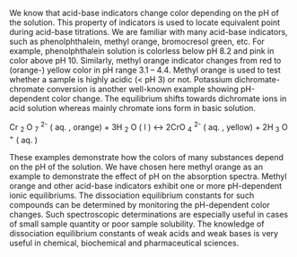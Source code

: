 We know that acid-base indicators change color depending on the pH of the solution. This property of indicators is used to locate equivalent point during acid-base titrations. We are familiar with many acid-base indicators, such as phenolphthalein, methyl orange, bromocresol green, etc. For example, phenolphthalein solution is colorless below pH 8.2 and pink in color above pH 10. Similarly, methyl orange indicator changes from red to (orange-) yellow color in pH range 3.1 – 4.4. Methyl orange is used to test whether a sample is highly acidic (< pH 3) or not. Potassium dichromate-chromate conversion is another well-known example showing pH-dependent color change. The equilibrium shifts towards dichromate ions in acid solution whereas mainly chromate ions form in basic solution.

Cr <sub>2</sub> O <sub>7</sub> <sup>2-</sup> ( aq. , orange) + 3H <sub>2</sub> O ( l ) ↔ 2CrO <sub>4</sub> <sup>2-</sup> ( aq. , yellow) + 2H <sub>3</sub> O <sup>+</sup> ( aq. )

These examples demonstrate how the colors of many substances depend on the pH of the solution. We have chosen here methyl orange as an example to demonstrate the effect of pH on the absorption spectra. Methyl orange and other acid-base indicators exhibit one or more pH-dependent ionic equilibriums. The dissociation equilibrium constants for such compounds can be determined by monitoring the pH-dependent color changes. Such spectroscopic determinations are especially useful in cases of small sample quantity or poor sample solubility. The knowledge of dissociation equilibrium constants of weak acids and weak bases is very useful in chemical, biochemical and pharmaceutical sciences.
